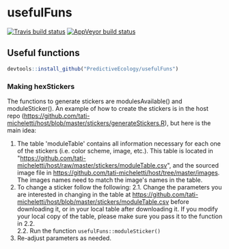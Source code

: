 # usefulFuns

<!-- badges: start -->
[![Travis build status](https://travis-ci.org/PredictiveEcology/usefulFuns.svg?branch=master)](https://travis-ci.org/PredictiveEcology/usefulFuns)
[![AppVeyor build status](https://ci.appveyor.com/api/projects/status/github/PredictiveEcology/usefulFuns?branch=master&svg=true)](https://ci.appveyor.com/project/PredictiveEcology/usefulFuns)
<!-- badges: end -->

##  Useful functions

```r
devtools::install_github("PredictiveEcology/usefulFuns")
```

### Making hexStickers

The functions to generate stickers are modulesAvailable() and moduleSticker(). An example of how to create the stickers is in the host repo (https://github.com/tati-micheletti/host/blob/master/stickers/generateStickers.R), but here is the main idea:
1. The table 'moduleTable' contains all information necessary for each one of the stickers (i.e. color scheme, image, etc.). This table is located in "https://github.com/tati-micheletti/host/raw/master/stickers/moduleTable.csv", and the sourced image file in https://github.com/tati-micheletti/host/tree/master/images. The images names need to match the image's names in the table.
2. To change a sticker follow the following:
  2.1. Change the parameters you are interested in changing in the table at https://github.com/tati-micheletti/host/blob/master/stickers/moduleTable.csv before downloading it, or in your local table after downloading it. If you modify your local copy of the table, please make sure you pass it to the function in 2.2.  
  2.2. Run the function `usefulFuns::moduleSticker()`  
3. Re-adjust parameters as needed.
